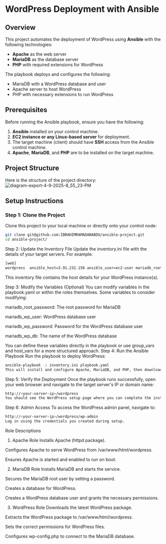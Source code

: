 # WordPress Deployment with Ansible

## Overview
This project automates the deployment of WordPress using **Ansible** with the following technologies:
- **Apache** as the web server
- **MariaDB** as the database server
- **PHP** with required extensions for WordPress

The playbook deploys and configures the following:
- MariaDB with a WordPress database and user
- Apache server to host WordPress
- PHP with necessary extensions to run WordPress

## Prerequisites

Before running the Ansible playbook, ensure you have the following:

1. **Ansible** installed on your control machine.
2. **EC2 instance or any Linux-based server** for deployment.
3. The target machine (client) should have **SSH** access from the Ansible control machine.
4. **Apache**, **MariaDB**, and **PHP** are to be installed on the target machine.

## Project Structure

Here is the structure of the project directory:
![diagram-export-4-9-2025-8_55_23-PM](https://github.com/user-attachments/assets/00359b0c-3144-4ec4-bb9c-f8138fed9335)


## Setup Instructions

### Step 1: Clone the Project

Clone this project to your local machine or directly onto your control node:
```bash
git clone git@github.com:IBRAHIMRAMADANABDU/ansible-project.git
cd ansible-project/
```
Step 2: Update the Inventory File
Update the inventory.ini file with the details of your target servers. For example:
```bash
[web]
wordpress  ansible_host=3.91.232.150 ansible_user=ec2-user mariadb_root_password="rootpass" mariadb_wp_db="wordpress" mariadb_wp_user="wpuser" mariadb_wp_password="wppassword"
```
This inventory file contains the host details for your WordPress instance(s).

Step 3: Modify the Variables (Optional)
You can modify variables in the playbook.yaml or within the roles themselves. Some variables to consider modifying:

mariadb_root_password: The root password for MariaDB

mariadb_wp_user: WordPress database user

mariadb_wp_password: Password for the WordPress database user

mariadb_wp_db: The name of the WordPress database

You can define these variables directly in the playbook or use group_vars and host_vars for a more structured approach.
Step 4: Run the Ansible Playbook
Run the playbook to deploy WordPress:
```bash
ansible-playbook -i inventory.ini playbook.yaml
This will install and configure Apache, MariaDB, and PHP, then download and set up WordPress.
```
Step 5: Verify the Deployment
Once the playbook runs successfully, open your web browser and navigate to the target server's IP or domain name:
```bash
http://<your-server-ip>/wordpress
You should see the WordPress setup page where you can complete the installation.
```
Step 6: Admin Access
To access the WordPress admin panel, navigate to:
```bash
http://<your-server-ip>/wordpress/wp-admin
Log in using the credentials you created during setup.
```
Role Descriptions
1. Apache Role
Installs Apache (httpd package).

Configures Apache to serve WordPress from /var/www/html/wordpress.

Ensures Apache is started and enabled to run on boot.

2. MariaDB Role
Installs MariaDB and starts the service.

Secures the MariaDB root user by setting a password.

Creates a database for WordPress.

Creates a WordPress database user and grants the necessary permissions.

3. WordPress Role
Downloads the latest WordPress package.

Extracts the WordPress package to /var/www/html/wordpress.

Sets the correct permissions for WordPress files.

Configures wp-config.php to connect to the MariaDB database.
